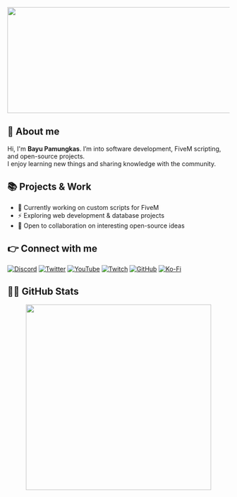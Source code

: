 <p align="center">
  <img width="612" height="240" src="https://i.imgur.com/GHFShCv.png">
</p>

## 👋 About me
Hi, I'm **Bayu Pamungkas**. I’m into software development, FiveM scripting, and open-source projects.  
I enjoy learning new things and sharing knowledge with the community.

## 📚 Projects & Work
- 🔭 Currently working on custom scripts for FiveM
- ⚡ Exploring web development & database projects
- 🤝 Open to collaboration on interesting open-source ideas

## 👉 Connect with me
[![Discord](https://img.shields.io/badge/Discord-%237289DA.svg?style=for-the-badge&logo=discord&logoColor=white)](YOUR_DISCORD_INVITE)
[![Twitter](https://img.shields.io/badge/Twitter-%231DA1F2.svg?style=for-the-badge&logo=Twitter&logoColor=white)](https://twitter.com/)
[![YouTube](https://img.shields.io/badge/YouTube-%23FF0000.svg?style=for-the-badge&logo=YouTube&logoColor=white)](https://youtube.com/)
[![Twitch](https://img.shields.io/badge/Twitch-%239146FF.svg?style=for-the-badge&logo=Twitch&logoColor=white)](https://twitch.tv/)
[![GitHub](https://img.shields.io/badge/GitHub-100000?style=for-the-badge&logo=github&logoColor=white)](https://github.com/bayupamungkas)
[![Ko-Fi](https://img.shields.io/badge/Ko--fi-F16061?style=for-the-badge&logo=ko-fi&logoColor=white)](https://ko-fi.com/)

## 👨‍💻 GitHub Stats
<p align="center">
 <a href="https://github.com/bayupamungkas">
   <img width="420" src="https://github-readme-stats.vercel.app/api?username=bayupamungkas&count_private=true&show_icons=true&title_color=dc143c&text_color=ffffff&icon_color=dc143c&hide_border=true&bg_color=282a36&layout=compact&hide_title=false&hide_rank=false">
 </a>
</p>
